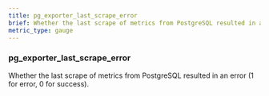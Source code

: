 ```yaml
---
title: pg_exporter_last_scrape_error
brief: Whether the last scrape of metrics from PostgreSQL resulted in an error (1 for error, 0 for success).
metric_type: gauge
---
```

### pg_exporter_last_scrape_error

Whether the last scrape of metrics from PostgreSQL resulted in an error (1 for error, 0 for success).